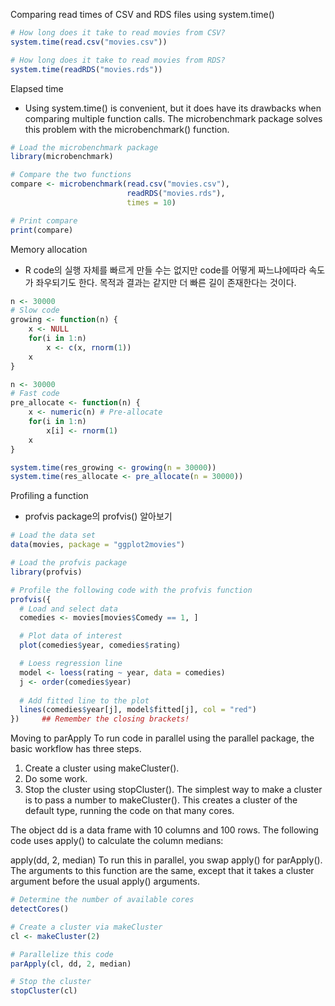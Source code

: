 
Comparing read times of CSV and RDS files using system.time()
```r
# How long does it take to read movies from CSV?
system.time(read.csv("movies.csv"))

# How long does it take to read movies from RDS?
system.time(readRDS("movies.rds"))
```

Elapsed time
- Using system.time() is convenient, but it does have its drawbacks when comparing multiple function calls. The microbenchmark package solves this problem with the microbenchmark() function.

```r
# Load the microbenchmark package
library(microbenchmark)

# Compare the two functions
compare <- microbenchmark(read.csv("movies.csv"), 
                          readRDS("movies.rds"), 
                          times = 10)

# Print compare
print(compare)

```

Memory allocation
- R code의 실행 자체를 빠르게 만들 수는 없지만 code를 어떻게 짜느냐에따라 속도가 좌우되기도 한다. 목적과 결과는 같지만 더 빠른 길이 존재한다는 것이다. 
```r
n <- 30000
# Slow code
growing <- function(n) {
    x <- NULL
    for(i in 1:n)
        x <- c(x, rnorm(1))
    x
}

n <- 30000
# Fast code
pre_allocate <- function(n) {
    x <- numeric(n) # Pre-allocate
    for(i in 1:n) 
        x[i] <- rnorm(1)
    x
}

system.time(res_growing <- growing(n = 30000))
system.time(res_allocate <- pre_allocate(n = 30000))


```

Profiling a function
- profvis package의 profvis() 알아보기 
```r
# Load the data set
data(movies, package = "ggplot2movies") 

# Load the profvis package
library(profvis)

# Profile the following code with the profvis function
profvis({
  # Load and select data
  comedies <- movies[movies$Comedy == 1, ]

  # Plot data of interest
  plot(comedies$year, comedies$rating)

  # Loess regression line
  model <- loess(rating ~ year, data = comedies)
  j <- order(comedies$year)
  
  # Add fitted line to the plot
  lines(comedies$year[j], model$fitted[j], col = "red")
})     ## Remember the closing brackets!

```

Moving to parApply
To run code in parallel using the parallel package, the basic workflow has three steps.

1. Create a cluster using makeCluster().
2. Do some work.
3. Stop the cluster using stopCluster().
The simplest way to make a cluster is to pass a number to makeCluster(). This creates a cluster of the default type, running the code on that many cores.

The object dd is a data frame with 10 columns and 100 rows. The following code uses apply() to calculate the column medians:

apply(dd, 2, median)
To run this in parallel, you swap apply() for parApply(). The arguments to this function are the same, except that it takes a cluster argument before the usual apply() arguments.

```r
# Determine the number of available cores
detectCores()

# Create a cluster via makeCluster
cl <- makeCluster(2)

# Parallelize this code
parApply(cl, dd, 2, median)

# Stop the cluster
stopCluster(cl)

```
